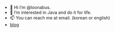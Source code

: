 - 👋 Hi I’m @loonabus.
- 👀 I’m interested in Java and do it for life.
- 📫 You can reach me at email. (korean or english)
- [blog](https://velog.io/@looniverse/posts)

<!---
loonabus/loonabus is a ✨ special ✨ repository because its `README.md` (this file) appears on your GitHub profile.
You can click the Preview link to take a look at your changes.
--->

